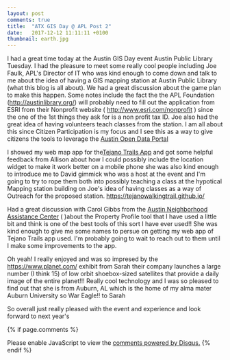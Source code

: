 ```yaml
---
layout: post
comments: true
title:  "ATX GIS Day @ APL Post 2"
date:   2017-12-12 11:11:11 +0100
thumbnail: earth.jpg
---
```

I had a great time today at the Austin GIS Day event Austin Public Library Tuesday. I had the pleasure to meet some really cool people including Joe Faulk, APL's Director of IT who was kind enough to come down and talk to me about the idea of having a GIS mapping station at Austin Public Library (what this blog is all about). We had a great discussion about the game plan to make this happen. Some notes include the fact the the APL Foundation (http://austinlibrary.org/) will probably need to fill out the application from ESRI from their Nonprofit website ( http://www.esri.com/nonprofit ) since the one of the 1st things they ask for is a non profit tax ID. Joe also had the great idea of having volunteers teach classes from the station. I am all about this since Citizen Participation is my focus and I see this as a way to give citizens the tools to leverage the <a href="https://data.austintexas.gov/" target="_blank">Austin Open Data Portal</a>

I showed my web map app for the<a href="http://arcg.is/2mqx9Ez" target="_blank">Tejano Trails App</a> and got some helpful feedback from Allison about how I could possibly include the location widget to make it work better on a mobile phone she was also kind enough to introduce me to David gimmick who was a host at the event and I'm going to try to rope them both into possibly teaching a class at the hypotical Mapping station building on Joe's idea of having classes as a way of Outreach for the proposed station. https://tejanowalkingtrail.github.io/ 

Had a great discussion with Carol Gibbs from the <a href="hhttp://www.austintexas.gov/neighbor" target="_blank">Austin Neighborhood Assistance Center</a> ( )about the Property Profile tool that I have used a little bit and think is one of the best tools of this sort I have ever used!! She was kind enough to give me some names to persue on getting my web app of Tejano Trails app used. I'm probably going to wait to reach out to them until I make some improvements to the app.   

Oh yeah! I really enjoyed and was so impresed by the https://www.planet.com/ exhibit from Sarah their company launches a large number (I think 15) of low orbit shoebox-sized satellites that provide a daily image of the entire planet!!! Really cool technology and I was so pleased to find out that she is from Auburn, AL which is the home of my alma mater Auburn University so War Eagle!! to Sarah 

So overall just really pleased with the event and experience and look forward to next year's

{% if page.comments %} 
<div id="disqus_thread"></div>
<script>

/**
*  RECOMMENDED CONFIGURATION VARIABLES: EDIT AND UNCOMMENT THE SECTION BELOW TO INSERT DYNAMIC VALUES FROM YOUR PLATFORM OR CMS.
*  LEARN WHY DEFINING THESE VARIABLES IS IMPORTANT: https://disqus.com/admin/universalcode/#configuration-variables*/
/*
var disqus_config = function () {
this.page.url = PAGE_URL;  // Replace PAGE_URL with your page's canonical URL variable
this.page.identifier = PAGE_IDENTIFIER; // Replace PAGE_IDENTIFIER with your page's unique identifier variable
};
*/
(function() { // DON'T EDIT BELOW THIS LINE
var d = document, s = d.createElement('script');
s.src = 'https://http-esri4apl-site.disqus.com/embed.js';
s.setAttribute('data-timestamp', +new Date());
(d.head || d.body).appendChild(s);
})();
</script>
<noscript>Please enable JavaScript to view the <a href="https://disqus.com/?ref_noscript">comments powered by Disqus.</a></noscript>
{% endif %}
